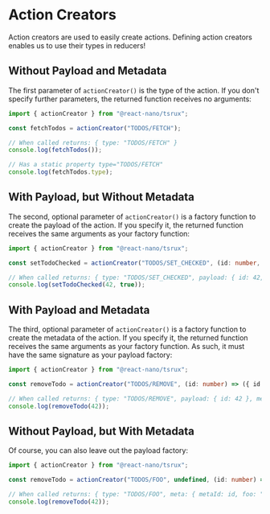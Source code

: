 # Action Creators

Action creators are used to easily create actions. Defining action creators enables us to use their types in reducers!

## Without Payload and Metadata

The first parameter of `actionCreator()` is the type of the action.
If you don't specify further parameters, the returned function receives no arguments:

```typescript
import { actionCreator } from "@react-nano/tsrux";

const fetchTodos = actionCreator("TODOS/FETCH");

// When called returns: { type: "TODOS/FETCH" }
console.log(fetchTodos());

// Has a static property type="TODOS/FETCH"
console.log(fetchTodos.type);

```

## With Payload, but Without Metadata

The second, optional parameter of `actionCreator()` is a factory function to create the payload of the action.
If you specify it, the returned function receives the same arguments as your factory function:

```typescript
import { actionCreator } from "@react-nano/tsrux";

const setTodoChecked = actionCreator("TODOS/SET_CHECKED", (id: number, checked: boolean) => ({ id, checked }));

// When called returns: { type: "TODOS/SET_CHECKED", payload: { id: 42, checked: true } }
console.log(setTodoChecked(42, true));
```

## With Payload and Metadata

The third, optional parameter of `actionCreator()` is a factory function to create the metadata of the action.
If you specify it, the returned function receives the same arguments as your factory function. As such, it must have the same signature as your payload factory:

```typescript
import { actionCreator } from "@react-nano/tsrux";

const removeTodo = actionCreator("TODOS/REMOVE", (id: number) => ({ id }), (id: number) => ({ metaId: id, foo: "bar" }));

// When called returns: { type: "TODOS/REMOVE", payload: { id: 42 }, meta: { metaId: id, foo: "bar" } }
console.log(removeTodo(42));
```

## Without Payload, but With Metadata

Of course, you can also leave out the payload factory:

```typescript
import { actionCreator } from "@react-nano/tsrux";

const removeTodo = actionCreator("TODOS/FOO", undefined, (id: number) => ({ metaId: id, foo: "bar" }));

// When called returns: { type: "TODOS/FOO", meta: { metaId: id, foo: "bar" } }
console.log(removeTodo(42));
```
